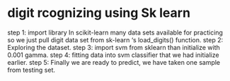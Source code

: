 # digit rcognizing using Sk learn
step 1:
  import library
  In scikit-learn many data sets available for practicing so we just pull digit data set from sk-learn ‘s load_digits() function.
step 2:
   Exploring the dataset.
step 3:
  import svm from sklearn than initialize with 0.001 gamma.
step 4:
  fitting data into svm classifier that we had initialize earlier. 
step 5:
  Finally we are ready to predict, we have taken one sample from testing set.
